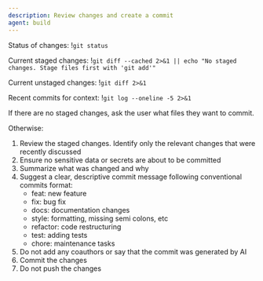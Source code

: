 ```yaml
---
description: Review changes and create a commit
agent: build
---
```


Status of changes:
!`git status`

Current staged changes:
!`git diff --cached 2>&1 || echo "No staged changes. Stage files first with 'git add'"`

Current unstaged changes:
!`git diff 2>&1`

Recent commits for context:
!`git log --oneline -5 2>&1`

If there are no staged changes, ask the user what files they want to commit.

Otherwise:

1. Review the staged changes. Identify only the relevant changes that were recently discussed
2. Ensure no sensitive data or secrets are about to be committed
3. Summarize what was changed and why
4. Suggest a clear, descriptive commit message following conventional commits format:
   - feat: new feature
   - fix: bug fix
   - docs: documentation changes
   - style: formatting, missing semi colons, etc
   - refactor: code restructuring
   - test: adding tests
   - chore: maintenance tasks
5. Do not add any coauthors or say that the commit was generated by AI
6. Commit the changes
7. Do not push the changes
